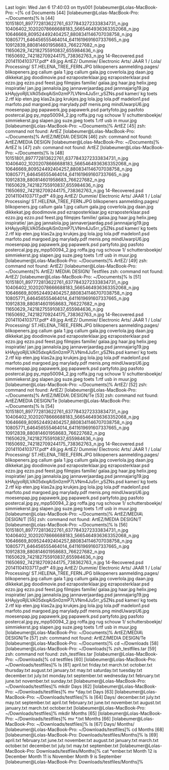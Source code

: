 Last login: Wed Jan  6 17:40:03 on ttys001
[lolabeumer@Lolas-MacBook-Pro: ~]% cd Documents                            [44]
[lolabeumer@Lolas-MacBook-Pro: ~/Documents]% ls                            [44]
10151801_897772813622761_6377843272333834731_n.jpg
10406402_10202078666688183_5665464936363352068_n.jpg
10646669_809524492404257_8808341146707038758_n.jpg
10805771_646456555464014_6411619691607337665_n.jpg
10912839_880814601958683_766227682_n.jpg
11650629_742182755910837_655984636_n.jpg
11650692_742182709244175_738362763_n.jpg
14-Recovered.psd
20141104103717.pdf*
49.jpg
ArtEZ/
Dummie/
Electronic Arts/
JAAR 1 /
Lola/
Processing/
ST.HELENA_TREE_FERN.JPG
blikopeners aanmelding.pages/
blikopeners.jpg
callum gala 1.jpg
callum gala.jpg
coverlola.jpg
daan.jpg
dikkekat.jpg
doodimovie.psd
ezraposterklaar.jpg
ezraposterklaar.psd
ezzo.jpg
ezzo.psd
feest.jpg
filmpjes familie/
galaa\.jpg
haar.jpg
helix.jpeg
inspiratie/
jan.jpg
jannalola.jpg
jannaverjaardag.psd
jannnajarig19.jpg
kHAyjyoRjlLVA05dxqAiSn0zmP7LVNm4Ju5rr_ySZNs.psd
kamer/
kg toets 2.rtf
kip eten.jpg
klas2a.jpg
krukjes\.jpg
lola.jpg
lola.pdf
madelon1.psd
marfoto.psd
margoed.jpg
marylady.pdf
menis.png
mindUwarpU6.jpg
moesenpap.jpg
papawerk.jpg
papawerk.psd
partyfoto.jpg
pasfoto
postercal.jpg
py_mpp50094_2.jpg
roffa.jpg
rug
schouw 1/
schuttersboekje/
simmiekerst.jpg
slapen.jpg
suze.jpeg
toets 1.rtf
usb in muur.jpg
[lolabeumer@Lolas-MacBook-Pro: ~/Documents]% ArtEZ                         [45]
zsh: command not found: ArtEZ
[lolabeumer@Lolas-MacBook-Pro: ~/Documents]% ArtEZ/MEDIA\ DESIGN           [46]
zsh: command not found: ArtEZ/MEDIA DESIGN
[lolabeumer@Lolas-MacBook-Pro: ~/Documents]% ArtEZ ls                      [47]
zsh: command not found: ArtEZ
[lolabeumer@Lolas-MacBook-Pro: ~/Documents]% ls                            [48]
10151801_897772813622761_6377843272333834731_n.jpg
10406402_10202078666688183_5665464936363352068_n.jpg
10646669_809524492404257_8808341146707038758_n.jpg
10805771_646456555464014_6411619691607337665_n.jpg
10912839_880814601958683_766227682_n.jpg
11650629_742182755910837_655984636_n.jpg
11650692_742182709244175_738362763_n.jpg
14-Recovered.psd
20141104103717.pdf*
49.jpg
ArtEZ/
Dummie/
Electronic Arts/
JAAR 1 /
Lola/
Processing/
ST.HELENA_TREE_FERN.JPG
blikopeners aanmelding.pages/
blikopeners.jpg
callum gala 1.jpg
callum gala.jpg
coverlola.jpg
daan.jpg
dikkekat.jpg
doodimovie.psd
ezraposterklaar.jpg
ezraposterklaar.psd
ezzo.jpg
ezzo.psd
feest.jpg
filmpjes familie/
galaa\.jpg
haar.jpg
helix.jpeg
inspiratie/
jan.jpg
jannalola.jpg
jannaverjaardag.psd
jannnajarig19.jpg
kHAyjyoRjlLVA05dxqAiSn0zmP7LVNm4Ju5rr_ySZNs.psd
kamer/
kg toets 2.rtf
kip eten.jpg
klas2a.jpg
krukjes\.jpg
lola.jpg
lola.pdf
madelon1.psd
marfoto.psd
margoed.jpg
marylady.pdf
menis.png
mindUwarpU6.jpg
moesenpap.jpg
papawerk.jpg
papawerk.psd
partyfoto.jpg
pasfoto
postercal.jpg
py_mpp50094_2.jpg
roffa.jpg
rug
schouw 1/
schuttersboekje/
simmiekerst.jpg
slapen.jpg
suze.jpeg
toets 1.rtf
usb in muur.jpg
[lolabeumer@Lolas-MacBook-Pro: ~/Documents]% ArtEZ/                        [49]
zsh: command not found: ArtEZ/
[lolabeumer@Lolas-MacBook-Pro: ~/Documents]% ArtEZ/ MEDIA\ DESIGN/  Testfiles
zsh: command not found: ArtEZ/
[lolabeumer@Lolas-MacBook-Pro: ~/Documents]% ls                            [51]
10151801_897772813622761_6377843272333834731_n.jpg
10406402_10202078666688183_5665464936363352068_n.jpg
10646669_809524492404257_8808341146707038758_n.jpg
10805771_646456555464014_6411619691607337665_n.jpg
10912839_880814601958683_766227682_n.jpg
11650629_742182755910837_655984636_n.jpg
11650692_742182709244175_738362763_n.jpg
14-Recovered.psd
20141104103717.pdf*
49.jpg
ArtEZ/
Dummie/
Electronic Arts/
JAAR 1 /
Lola/
Processing/
ST.HELENA_TREE_FERN.JPG
blikopeners aanmelding.pages/
blikopeners.jpg
callum gala 1.jpg
callum gala.jpg
coverlola.jpg
daan.jpg
dikkekat.jpg
doodimovie.psd
ezraposterklaar.jpg
ezraposterklaar.psd
ezzo.jpg
ezzo.psd
feest.jpg
filmpjes familie/
galaa\.jpg
haar.jpg
helix.jpeg
inspiratie/
jan.jpg
jannalola.jpg
jannaverjaardag.psd
jannnajarig19.jpg
kHAyjyoRjlLVA05dxqAiSn0zmP7LVNm4Ju5rr_ySZNs.psd
kamer/
kg toets 2.rtf
kip eten.jpg
klas2a.jpg
krukjes\.jpg
lola.jpg
lola.pdf
madelon1.psd
marfoto.psd
margoed.jpg
marylady.pdf
menis.png
mindUwarpU6.jpg
moesenpap.jpg
papawerk.jpg
papawerk.psd
partyfoto.jpg
pasfoto
postercal.jpg
py_mpp50094_2.jpg
roffa.jpg
rug
schouw 1/
schuttersboekje/
simmiekerst.jpg
slapen.jpg
suze.jpeg
toets 1.rtf
usb in muur.jpg
[lolabeumer@Lolas-MacBook-Pro: ~/Documents]% ArtEZ/                        [52]
zsh: command not found: ArtEZ/
[lolabeumer@Lolas-MacBook-Pro: ~/Documents]% ArtEZ/MEDIA\ DESIGN/Te        [53]
zsh: command not found: ArtEZ/MEDIA DESIGN/Te
[lolabeumer@Lolas-MacBook-Pro: ~/Documents]% ls                            [54]
10151801_897772813622761_6377843272333834731_n.jpg
10406402_10202078666688183_5665464936363352068_n.jpg
10646669_809524492404257_8808341146707038758_n.jpg
10805771_646456555464014_6411619691607337665_n.jpg
10912839_880814601958683_766227682_n.jpg
11650629_742182755910837_655984636_n.jpg
11650692_742182709244175_738362763_n.jpg
14-Recovered.psd
20141104103717.pdf*
49.jpg
ArtEZ/
Dummie/
Electronic Arts/
JAAR 1 /
Lola/
Processing/
ST.HELENA_TREE_FERN.JPG
blikopeners aanmelding.pages/
blikopeners.jpg
callum gala 1.jpg
callum gala.jpg
coverlola.jpg
daan.jpg
dikkekat.jpg
doodimovie.psd
ezraposterklaar.jpg
ezraposterklaar.psd
ezzo.jpg
ezzo.psd
feest.jpg
filmpjes familie/
galaa\.jpg
haar.jpg
helix.jpeg
inspiratie/
jan.jpg
jannalola.jpg
jannaverjaardag.psd
jannnajarig19.jpg
kHAyjyoRjlLVA05dxqAiSn0zmP7LVNm4Ju5rr_ySZNs.psd
kamer/
kg toets 2.rtf
kip eten.jpg
klas2a.jpg
krukjes\.jpg
lola.jpg
lola.pdf
madelon1.psd
marfoto.psd
margoed.jpg
marylady.pdf
menis.png
mindUwarpU6.jpg
moesenpap.jpg
papawerk.jpg
papawerk.psd
partyfoto.jpg
pasfoto
postercal.jpg
py_mpp50094_2.jpg
roffa.jpg
rug
schouw 1/
schuttersboekje/
simmiekerst.jpg
slapen.jpg
suze.jpeg
toets 1.rtf
usb in muur.jpg
[lolabeumer@Lolas-MacBook-Pro: ~/Documents]% ArtEZ/MEDIA\ DESIGN/T         [55]
zsh: command not found: ArtEZ/MEDIA DESIGN/T
[lolabeumer@Lolas-MacBook-Pro: ~/Documents]% ls                            [56]
10151801_897772813622761_6377843272333834731_n.jpg
10406402_10202078666688183_5665464936363352068_n.jpg
10646669_809524492404257_8808341146707038758_n.jpg
10805771_646456555464014_6411619691607337665_n.jpg
10912839_880814601958683_766227682_n.jpg
11650629_742182755910837_655984636_n.jpg
11650692_742182709244175_738362763_n.jpg
14-Recovered.psd
20141104103717.pdf*
49.jpg
ArtEZ/
Dummie/
Electronic Arts/
JAAR 1 /
Lola/
Processing/
ST.HELENA_TREE_FERN.JPG
blikopeners aanmelding.pages/
blikopeners.jpg
callum gala 1.jpg
callum gala.jpg
coverlola.jpg
daan.jpg
dikkekat.jpg
doodimovie.psd
ezraposterklaar.jpg
ezraposterklaar.psd
ezzo.jpg
ezzo.psd
feest.jpg
filmpjes familie/
galaa\.jpg
haar.jpg
helix.jpeg
inspiratie/
jan.jpg
jannalola.jpg
jannaverjaardag.psd
jannnajarig19.jpg
kHAyjyoRjlLVA05dxqAiSn0zmP7LVNm4Ju5rr_ySZNs.psd
kamer/
kg toets 2.rtf
kip eten.jpg
klas2a.jpg
krukjes\.jpg
lola.jpg
lola.pdf
madelon1.psd
marfoto.psd
margoed.jpg
marylady.pdf
menis.png
mindUwarpU6.jpg
moesenpap.jpg
papawerk.jpg
papawerk.psd
partyfoto.jpg
pasfoto
postercal.jpg
py_mpp50094_2.jpg
roffa.jpg
rug
schouw 1/
schuttersboekje/
simmiekerst.jpg
slapen.jpg
suze.jpeg
toets 1.rtf
usb in muur.jpg
[lolabeumer@Lolas-MacBook-Pro: ~/Documents]% ArtEZ/MEDIA\ DESIGN/Te        [57]
zsh: command not found: ArtEZ/MEDIA DESIGN/Te
[lolabeumer@Lolas-MacBook-Pro: ~/Documents]% cd ~/Downloads                [58]
[lolabeumer@Lolas-MacBook-Pro: ~/Downloads]% zsh_testfiles.tar             [59]
zsh: command not found: zsh_testfiles.tar
[lolabeumer@Lolas-MacBook-Pro: ~/Downloads]% cd testfiles                  [60]
[lolabeumer@Lolas-MacBook-Pro: ~/Downloads/testfiles]% ls                  [61]
april.txt      friday.txt     march.txt      october.txt    thursday.txt
august.txt     january.txt    may.txt        saturday.txt   tuesday.txt
december.txt   july.txt       monday.txt     september.txt  wednesday.txt
february.txt   june.txt       november.txt   sunday.txt
[lolabeumer@Lolas-MacBook-Pro: ~/Downloads/testfiles]% mkdir Days          [62]
[lolabeumer@Lolas-MacBook-Pro: ~/Downloads/testfiles]% mv *day.txt Days    [63]
[lolabeumer@Lolas-MacBook-Pro: ~/Downloads/testfiles]% ls                  [64]
Days/          december.txt   july.txt       may.txt        september.txt
april.txt      february.txt   june.txt       november.txt
august.txt     january.txt    march.txt      october.txt
[lolabeumer@Lolas-MacBook-Pro: ~/Downloads/testfiles]% mkdir Months        [65]
[lolabeumer@Lolas-MacBook-Pro: ~/Downloads/testfiles]% mv *.txt Months     [66]
[lolabeumer@Lolas-MacBook-Pro: ~/Downloads/testfiles]% ls                  [67]
Days/   Months/
[lolabeumer@Lolas-MacBook-Pro: ~/Downloads/testfiles]% cd Months           [68]
[lolabeumer@Lolas-MacBook-Pro: Downloads/testfiles/Months]% ls             [69]
april.txt      february.txt   june.txt       november.txt
august.txt     january.txt    march.txt      october.txt
december.txt   july.txt       may.txt        september.txt
[lolabeumer@Lolas-MacBook-Pro: Downloads/testfiles/Months]% cat *ember.txt
Month 12 is December
Month 11 is November
Month 9 is September
[lolabeumer@Lolas-MacBook-Pro: Downloads/testfiles/Months]%   